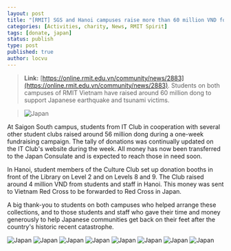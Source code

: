 ```yaml
---
layout: post
title: "[RMIT] SGS and Hanoi campuses raise more than 60 million VND for Japan victims"
categories: [Activities, charity, News, RMIT Spirit]
tags: [donate, japan]
status: publish
type: post
published: true
author: locvu
---
```


> **Link:**
> [https://online.rmit.edu.vn/community/news/2883](https://online.rmit.edu.vn/community/news/2883).
> Students on both campuses of RMIT Vietnam have raised around 60 million
dong to support Japanese earthquake and tsunami victims.

> ![Japan](https://online.rmit.edu.vn/sites/default/files/styles/201x142/public/japan_0.gif)

At Saigon South campus, students from IT Club in cooperation with
several other student clubs raised around 56 million dong during a
one-week fundraising campaign. The tally of donations was continually
updated on the IT Club's website during the week. All money has now been
transferred to the Japan Consulate and is expected to reach those in
need soon.

In Hanoi, student members of the Culture Club set up donation
booths in front of the Library on Level 2 and on Levels 8 and 9. The
Club raised around 4 million VND from students and staff in Hanoi. This
money was sent to Vietnam Red Cross to be forwarded to Red Cross in
Japan.

A big thank-you to students on both campuses who helped arrange
these collections, and to those students and staff who gave their time
and money generously to help Japanese communities get back on their feet
after the country's historic recent catastrophe.

![Japan](https://online.rmit.edu.vn/sites/default/files/image/Communications/Japan%20Donation%20Campaigns/img0893c.jpg)
![Japan](https://online.rmit.edu.vn/sites/default/files/image/Communications/Japan%20Donation%20Campaigns/img0922m.jpg)
![Japan](https://online.rmit.edu.vn/sites/default/files/image/Communications/Japan%20Donation%20Campaigns/img0948z.jpg)
![Japan](https://online.rmit.edu.vn/sites/default/files/image/Communications/Japan%20Donation%20Campaigns/img0952ac.jpg)
![Japan](https://online.rmit.edu.vn/sites/default/files/image/Communications/Japan%20Donation%20Campaigns/img0982n.jpg)
![Japan](https://online.rmit.edu.vn/sites/default/files/image/Communications/Japan%20Donation%20Campaigns/img1004s.jpg)
![Japan](https://online.rmit.edu.vn/sites/default/files/image/Communications/Japan%20Donation%20Campaigns/img1006j.jpg)
![Japan](https://online.rmit.edu.vn/sites/default/files/image/Communications/Japan%20Donation%20Campaigns/img1018kz.jpg)
